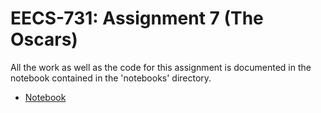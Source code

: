 # EECS-731: Assignment 7 (The Oscars)
All the work as well as the code for this assignment is documented in the
notebook contained in the 'notebooks' directory.

- [Notebook](./notebooks/nb7-oscars.ipynb)
